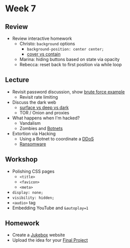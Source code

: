 # Week 7

## Review

- Review interactive homework
  - Christo: `background` options
    - `background-position: center center;`
    - [cover vs contain](https://css-tricks.com/almanac/properties/b/background-size/)
  - Marina: hiding buttons based on state via opacity
  - Rebecca: reset back to first position via while loop

## Lecture

- Revisit password discussion, show [brute force example](http://cfc2017.mpaulweeks.com/lectures/week7/password/)
  - Revisit rate limiting
- Discuss the dark web
  - [surface vs deep vs dark](https://brightplanet.com/2014/03/clearing-confusion-deep-web-vs-dark-web/)
  - TOR / Onion and proxies
- What happens when I'm hacked?
  - Vandalism
  - Zombies and [Botnets](https://en.wikipedia.org/wiki/Botnet)
- Extortion via Hacking
  - Using a Botnet to coordinate a [DDoS](https://en.wikipedia.org/wiki/Denial-of-service_attack)
  - [Ransomware](https://en.wikipedia.org/wiki/Ransomware)

## Workshop

- Polishing CSS pages
  - `<title>`
  - `<favicon>`
  - `<meta>`
- `display: none;`
- `visibility: hidden;`
- `<audio>` tag
- Embedding YouTube and `&autoplay=1`

## Homework

- Create a [Jukebox](/homework/jukebox) website
- Upload the idea for your [Final Project](/homework/final)
